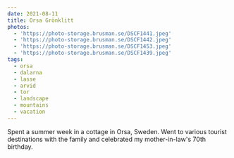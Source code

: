 ```yaml
---
date: 2021-08-11
title: Orsa Grönklitt
photos:
  - 'https://photo-storage.brusman.se/DSCF1441.jpeg'
  - 'https://photo-storage.brusman.se/DSCF1442.jpeg'
  - 'https://photo-storage.brusman.se/DSCF1453.jpeg'
  - 'https://photo-storage.brusman.se/DSCF1439.jpeg'
tags:
  - orsa
  - dalarna
  - lasse
  - arvid
  - tor
  - landscape
  - mountains
  - vacation
---
```


Spent a summer week in a cottage in Orsa, Sweden. Went to various tourist destinations with the family and celebrated my mother-in-law's 70th birthday.
